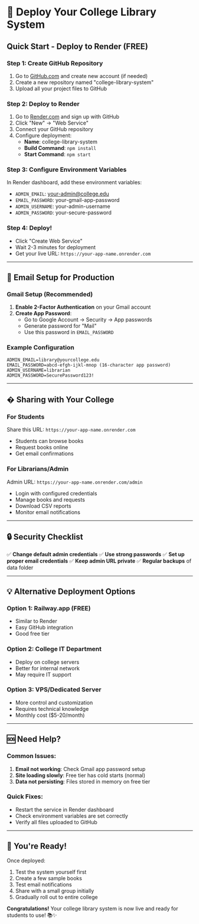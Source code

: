 # 🚀 Deploy Your College Library System

## Quick Start - Deploy to Render (FREE)

### Step 1: Create GitHub Repository
1. Go to [GitHub.com](https://github.com) and create new account (if needed)
2. Create a new repository named "college-library-system"
3. Upload all your project files to GitHub

### Step 2: Deploy to Render
1. Go to [Render.com](https://render.com) and sign up with GitHub
2. Click "New" → "Web Service"
3. Connect your GitHub repository
4. Configure deployment:
   - **Name**: college-library-system
   - **Build Command**: `npm install`
   - **Start Command**: `npm start`

### Step 3: Configure Environment Variables
In Render dashboard, add these environment variables:
- `ADMIN_EMAIL`: your-admin@college.edu
- `EMAIL_PASSWORD`: your-gmail-app-password
- `ADMIN_USERNAME`: your-admin-username
- `ADMIN_PASSWORD`: your-secure-password

### Step 4: Deploy!
- Click "Create Web Service"
- Wait 2-3 minutes for deployment
- Get your live URL: `https://your-app-name.onrender.com`

---

## 📧 Email Setup for Production

### Gmail Setup (Recommended)
1. **Enable 2-Factor Authentication** on your Gmail account
2. **Create App Password**:
   - Go to Google Account → Security → App passwords
   - Generate password for "Mail"
   - Use this password in `EMAIL_PASSWORD`

### Example Configuration
```
ADMIN_EMAIL=library@yourcollege.edu
EMAIL_PASSWORD=abcd-efgh-ijkl-mnop (16-character app password)
ADMIN_USERNAME=librarian
ADMIN_PASSWORD=SecurePassword123!
```

---

## � Sharing with Your College

### For Students
Share this URL: `https://your-app-name.onrender.com`
- Students can browse books
- Request books online
- Get email confirmations

### For Librarians/Admin
Admin URL: `https://your-app-name.onrender.com/admin`
- Login with configured credentials
- Manage books and requests
- Download CSV reports
- Monitor email notifications

---

## 🔒 Security Checklist

✅ **Change default admin credentials**
✅ **Use strong passwords** 
✅ **Set up proper email credentials**
✅ **Keep admin URL private**
✅ **Regular backups** of data folder

---

## 💡 Alternative Deployment Options

### Option 1: Railway.app (FREE)
- Similar to Render
- Easy GitHub integration
- Good free tier

### Option 2: College IT Department
- Deploy on college servers
- Better for internal network
- May require IT support

### Option 3: VPS/Dedicated Server
- More control and customization
- Requires technical knowledge
- Monthly cost ($5-20/month)

---

## 🆘 Need Help?

### Common Issues:
1. **Email not working**: Check Gmail app password setup
2. **Site loading slowly**: Free tier has cold starts (normal)
3. **Data not persisting**: Files stored in memory on free tier

### Quick Fixes:
- Restart the service in Render dashboard
- Check environment variables are set correctly
- Verify all files uploaded to GitHub

---

## 🎉 You're Ready!

Once deployed:
1. Test the system yourself first
2. Create a few sample books
3. Test email notifications
4. Share with a small group initially
5. Gradually roll out to entire college

**Congratulations!** Your college library system is now live and ready for students to use! 📚✨
